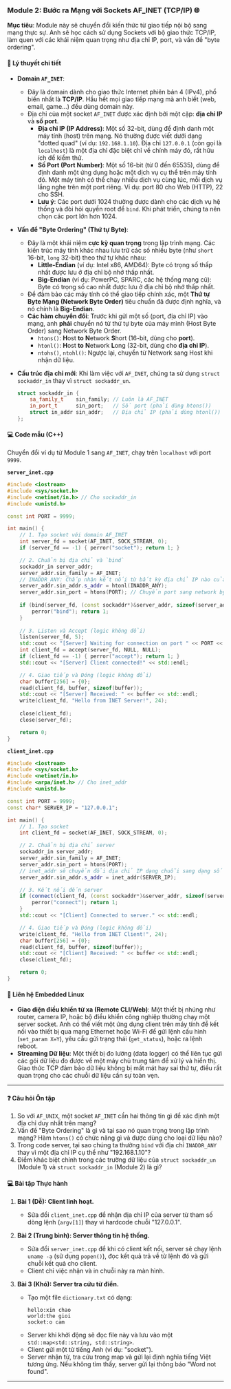 
### **Module 2: Bước ra Mạng với Sockets AF\_INET (TCP/IP) 🌐**

**Mục tiêu**: Module này sẽ chuyển đổi kiến thức từ giao tiếp nội bộ sang mạng thực sự. Anh sẽ học cách sử dụng Sockets với bộ giao thức TCP/IP, làm quen với các khái niệm quan trọng như địa chỉ IP, port, và vấn đề "byte ordering".

#### 📖 **Lý thuyết chi tiết**

  * **Domain `AF_INET`**:

      * Đây là domain dành cho giao thức Internet phiên bản 4 (IPv4), phổ biến nhất là **TCP/IP**. Hầu hết mọi giao tiếp mạng mà anh biết (web, email, game...) đều dùng domain này.
      * Địa chỉ của một socket `AF_INET` được xác định bởi một cặp: **địa chỉ IP** và **số port**.
          * **Địa chỉ IP (IP Address)**: Một số 32-bit, dùng để định danh một máy tính (host) trên mạng. Nó thường được viết dưới dạng "dotted quad" (ví dụ: `192.168.1.10`). Địa chỉ `127.0.0.1` (còn gọi là `localhost`) là một địa chỉ đặc biệt chỉ về chính máy đó, rất hữu ích để kiểm thử.
          * **Số Port (Port Number)**: Một số 16-bit (từ 0 đến 65535), dùng để định danh một ứng dụng hoặc một dịch vụ cụ thể trên máy tính đó. Một máy tính có thể chạy nhiều dịch vụ cùng lúc, mỗi dịch vụ lắng nghe trên một port riêng. Ví dụ: port 80 cho Web (HTTP), 22 cho SSH.
          * **Lưu ý**: Các port dưới 1024 thường được dành cho các dịch vụ hệ thống và đòi hỏi quyền root để `bind`. Khi phát triển, chúng ta nên chọn các port lớn hơn 1024.

  * **Vấn đề "Byte Ordering" (Thứ tự Byte)**:

      * Đây là một khái niệm **cực kỳ quan trọng** trong lập trình mạng. Các kiến trúc máy tính khác nhau lưu trữ các số nhiều byte (như `short` 16-bit, `long` 32-bit) theo thứ tự khác nhau:
          * **Little-Endian** (ví dụ: Intel x86, AMD64): Byte có trọng số thấp nhất được lưu ở địa chỉ bộ nhớ thấp nhất.
          * **Big-Endian** (ví dụ: PowerPC, SPARC, các hệ thống mạng cũ): Byte có trọng số cao nhất được lưu ở địa chỉ bộ nhớ thấp nhất.
      * Để đảm bảo các máy tính có thể giao tiếp chính xác, một **Thứ tự Byte Mạng (Network Byte Order)** tiêu chuẩn đã được định nghĩa, và nó chính là **Big-Endian**.
      * **Các hàm chuyển đổi**: Trước khi gửi một số (port, địa chỉ IP) vào mạng, anh **phải** chuyển nó từ thứ tự byte của máy mình (Host Byte Order) sang Network Byte Order.
          * `htons()`: **H**ost **to** **N**etwork **S**hort (16-bit, dùng cho **port**).
          * `htonl()`: **H**ost **to** **N**etwork **L**ong (32-bit, dùng cho **địa chỉ IP**).
          * `ntohs()`, `ntohl()`: Ngược lại, chuyển từ Network sang Host khi nhận dữ liệu.

  * **Cấu trúc địa chỉ mới**: Khi làm việc với `AF_INET`, chúng ta sử dụng `struct sockaddr_in` thay vì `struct sockaddr_un`.

    ```cpp
    struct sockaddr_in {
        sa_family_t    sin_family; // Luôn là AF_INET
        in_port_t      sin_port;   // Số port (phải dùng htons())
        struct in_addr sin_addr;   // Địa chỉ IP (phải dùng htonl())
    };
    ```

#### 💻 **Code mẫu (C++)**

Chuyển đổi ví dụ từ Module 1 sang `AF_INET`, chạy trên `localhost` với port `9999`.

**`server_inet.cpp`**

```cpp
#include <iostream>
#include <sys/socket.h>
#include <netinet/in.h> // Cho sockaddr_in
#include <unistd.h>

const int PORT = 9999;

int main() {
    // 1. Tạo socket với domain AF_INET
    int server_fd = socket(AF_INET, SOCK_STREAM, 0);
    if (server_fd == -1) { perror("socket"); return 1; }

    // 2. Chuẩn bị địa chỉ và `bind`
    sockaddr_in server_addr;
    server_addr.sin_family = AF_INET;
    // INADDR_ANY: Chấp nhận kết nối từ bất kỳ địa chỉ IP nào của máy. Rất hữu dụng.
    server_addr.sin_addr.s_addr = htonl(INADDR_ANY); 
    server_addr.sin_port = htons(PORT); // Chuyển port sang network byte order
    
    if (bind(server_fd, (const sockaddr*)&server_addr, sizeof(server_addr)) == -1) {
        perror("bind"); return 1;
    }
    
    // 3. Listen và Accept (logic không đổi)
    listen(server_fd, 5);
    std::cout << "[Server] Waiting for connection on port " << PORT << std::endl;
    int client_fd = accept(server_fd, NULL, NULL);
    if (client_fd == -1) { perror("accept"); return 1; }
    std::cout << "[Server] Client connected!" << std::endl;

    // 4. Giao tiếp và Đóng (logic không đổi)
    char buffer[256] = {0};
    read(client_fd, buffer, sizeof(buffer));
    std::cout << "[Server] Received: " << buffer << std::endl;
    write(client_fd, "Hello from INET Server!", 24);
    
    close(client_fd);
    close(server_fd);

    return 0;
}
```

**`client_inet.cpp`**

```cpp
#include <iostream>
#include <sys/socket.h>
#include <netinet/in.h>
#include <arpa/inet.h> // Cho inet_addr
#include <unistd.h>

const int PORT = 9999;
const char* SERVER_IP = "127.0.0.1";

int main() {
    // 1. Tạo socket
    int client_fd = socket(AF_INET, SOCK_STREAM, 0);

    // 2. Chuẩn bị địa chỉ server
    sockaddr_in server_addr;
    server_addr.sin_family = AF_INET;
    server_addr.sin_port = htons(PORT);
    // inet_addr sẽ chuyển đổi địa chỉ IP dạng chuỗi sang dạng số và network byte order
    server_addr.sin_addr.s_addr = inet_addr(SERVER_IP); 

    // 3. Kết nối đến server
    if (connect(client_fd, (const sockaddr*)&server_addr, sizeof(server_addr)) == -1) {
        perror("connect"); return 1;
    }
    std::cout << "[Client] Connected to server." << std::endl;

    // 4. Giao tiếp và Đóng (logic không đổi)
    write(client_fd, "Hello from INET Client!", 24);
    char buffer[256] = {0};
    read(client_fd, buffer, sizeof(buffer));
    std::cout << "[Client] Received: " << buffer << std::endl;
    close(client_fd);

    return 0;
}
```

#### 🧩 **Liên hệ Embedded Linux**

  * **Giao diện điều khiển từ xa (Remote CLI/Web)**: Một thiết bị nhúng như router, camera IP, hoặc bộ điều khiển công nghiệp thường chạy một server socket. Anh có thể viết một ứng dụng client trên máy tính để kết nối vào thiết bị qua mạng Ethernet hoặc Wi-Fi để gửi lệnh cấu hình (`set_param X=Y`), yêu cầu gửi trạng thái (`get_status`), hoặc ra lệnh reboot.
  * **Streaming Dữ liệu**: Một thiết bị đo lường (data logger) có thể liên tục gửi các gói dữ liệu đo được về một máy chủ trung tâm để xử lý và hiển thị. Giao thức TCP đảm bảo dữ liệu không bị mất mát hay sai thứ tự, điều rất quan trọng cho các chuỗi dữ liệu cần sự toàn vẹn.

-----

#### ❓ **Câu hỏi Ôn tập**

1.  So với `AF_UNIX`, một socket `AF_INET` cần hai thông tin gì để xác định một địa chỉ duy nhất trên mạng?
2.  Vấn đề "Byte Ordering" là gì và tại sao nó quan trọng trong lập trình mạng? Hàm `htons()` có chức năng gì và được dùng cho loại dữ liệu nào?
3.  Trong code server, tại sao chúng ta thường `bind` với địa chỉ `INADDR_ANY` thay vì một địa chỉ IP cụ thể như "192.168.1.10"?
4.  Điểm khác biệt chính trong các trường dữ liệu của `struct sockaddr_un` (Module 1) và `struct sockaddr_in` (Module 2) là gì?

#### 💻 **Bài tập Thực hành**

1.  **Bài 1 (Dễ): Client linh hoạt.**

      * Sửa đổi `client_inet.cpp` để nhận địa chỉ IP của server từ tham số dòng lệnh (`argv[1]`) thay vì hardcode chuỗi "127.0.0.1".

2.  **Bài 2 (Trung bình): Server thông tin hệ thống.**

      * Sửa đổi `server_inet.cpp` để khi có client kết nối, server sẽ chạy lệnh `uname -a` (sử dụng `popen()`), đọc kết quả trả về từ lệnh đó và gửi chuỗi kết quả cho client.
      * Client chỉ việc nhận và in chuỗi này ra màn hình.

3.  **Bài 3 (Khó): Server tra cứu từ điển.**

      * Tạo một file `dictionary.txt` có dạng:
        ```
        hello:xin chao
        world:the gioi
        socket:o cam
        ```
      * Server khi khởi động sẽ đọc file này và lưu vào một `std::map<std::string, std::string>`.
      * Client gửi một từ tiếng Anh (ví dụ: "socket").
      * Server nhận từ, tra cứu trong map và gửi lại định nghĩa tiếng Việt tương ứng. Nếu không tìm thấy, server gửi lại thông báo "Word not found".

-----
